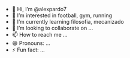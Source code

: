 - 👋 Hi, I’m @alexpardo7
- 👀 I’m interested in football, gym, running
- 🌱 I’m currently learning filosofia, mecanizado
- 💞️ I’m looking to collaborate on ...
- 📫 How to reach me ...
- 😄 Pronouns: ...
- ⚡ Fun fact: ...

<!---
alexpardo7/alexpardo7 is a ✨ special ✨ repository because its `README.md` (this file) appears on your GitHub profile.
You can click the Preview link to take a look at your changes.
--->
